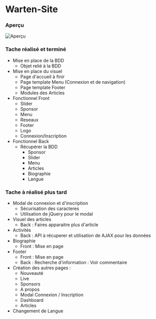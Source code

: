 # Warten-Site
### Aperçu
![Aperçu](https://image.noelshack.com/fichiers/2017/23/1496653222-sans-titre.png)
### Tache réalisé et terminé
* Mise en place de la BDD
    * Objet relié à la BDD
* Mise en place du visuel
    * Page d'accueil à finir
    * Page template Menu (Connexion et de navigation)
    * Page template Footer
    * Modules des Articles
* Fonctionnel Front
    * Slider
    * Sponsor
    * Menu
    * Reseaux
    * Footer
    * Logo
    * Connexion/Inscription
* Fonctionnel Back
    * Récupérer la BDD
        - Sponsor
        - Slider
        - Menu
        - Articles
        - Biographie
        - Langue
### Tache à réalisé plus tard
* Modal de connexion et d'inscription
    * Sécurisation des caracteres
    * Utilisation de jQuery pour le modal
* Visuel des articles
    * Back : Faires apparaitre plus d'article
* Activités
    * Back : API à récuperer et utilisation de AJAX pour les données
* Biographie 
    * Front : Mise en page
* Footer
    * Front : Mise en page
    * Back : Recherche d'information : Voir commentaire
* Création des autres pages :
    * Nouveauté
    * Live
    * Sponsors
    * A propos
    * Modal Connexion / Inscription
    * Dashboard
    * Articles
* Changement de Langue 